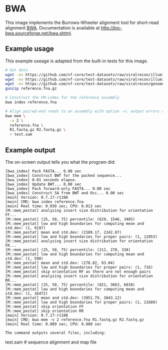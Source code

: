 # BWA

This image implements the Burrows-Wheeler alignment tool for short-read alignment [BWA](https://github.com/lh3/bwa).
Documentation is available at http://bio-bwa.sourceforge.net/bwa.shtml. 

## Example usage
This example useage is adapted from the built-in tests for this image.

```bash
# Get data
wget -nv https://github.com/nf-core/test-datasets/raw/viralrecon/illumina/sispa/SRR11140744_R1.fastq.gz -O R1.fastq.gz
wget -nv https://github.com/nf-core/test-datasets/raw/viralrecon/illumina/sispa/SRR11140744_R2.fastq.gz -O R2.fastq.gz
wget -nv https://github.com/nf-core/test-datasets/raw/viralrecon/genome/MN908947.3/GCA_009858895.3_ASM985889v3_genomic.200409.fna.gz -O reference.fna.gz
gunzip reference.fna.gz

# Construct the FM-index for the reference assembly
bwa index reference.fna 

# Align paired-end reads to an assembly with option -v: output errors and warnings
bwa mem \
  -v 2 \
  reference.fna \
  R1.fastq.gz R2.fastq.gz \
  > test.sam
```

## Example output

The on-screen output tells you what the program did:
```
[bwa_index] Pack FASTA... 0.00 sec
[bwa_index] Construct BWT for the packed sequence...
[bwa_index] 0.01 seconds elapse.
[bwa_index] Update BWT... 0.00 sec
[bwa_index] Pack forward-only FASTA... 0.00 sec
[bwa_index] Construct SA from BWT and Occ... 0.00 sec
[main] Version: 0.7.17-r1188
[main] CMD: bwa index reference.fna
[main] Real time: 0.030 sec; CPU: 0.013 sec
[M::mem_pestat] analyzing insert size distribution for orientation FF...
[M::mem_pestat] (25, 50, 75) percentile: (629, 1546, 3485)
[M::mem_pestat] low and high boundaries for computing mean and std.dev: (1, 9197)
[M::mem_pestat] mean and std.dev: (2189.17, 2242.87)
[M::mem_pestat] low and high boundaries for proper pairs: (1, 12053)
[M::mem_pestat] analyzing insert size distribution for orientation FR...
[M::mem_pestat] (25, 50, 75) percentile: (212, 270, 338)
[M::mem_pestat] low and high boundaries for computing mean and std.dev: (1, 590)
[M::mem_pestat] mean and std.dev: (278.82, 93.04)
[M::mem_pestat] low and high boundaries for proper pairs: (1, 716)
[M::mem_pestat] skip orientation RF as there are not enough pairs
[M::mem_pestat] analyzing insert size distribution for orientation RR...
[M::mem_pestat] (25, 50, 75) percentile: (821, 3663, 6038)
[M::mem_pestat] low and high boundaries for computing mean and std.dev: (1, 16472)
[M::mem_pestat] mean and std.dev: (3951.79, 3043.12)
[M::mem_pestat] low and high boundaries for proper pairs: (1, 21689)
[M::mem_pestat] skip orientation FF
[M::mem_pestat] skip orientation RR
[main] Version: 0.7.17-r1188
[main] CMD: bwa mem -v 2 reference.fna R1.fastq.gz R2.fastq.gz
[main] Real time: 0.889 sec; CPU: 0.880 sec

The command outputs several files, including:
```
test.sam  # sequence alignment and map file
```
